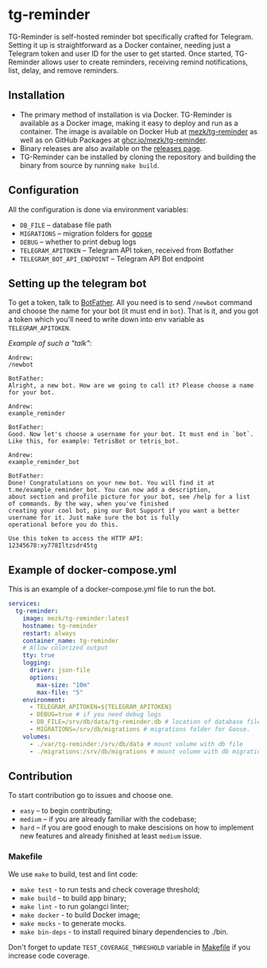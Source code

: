 # tg-reminder

TG-Reminder is self-hosted reminder bot specifically crafted for Telegram.
Setting it up is straightforward as a Docker container, needing just a Telegram token and user ID for the user to get
started.
Once started, TG-Reminder allows user to create reminders, receiving remind notifications, list, delay, and remove reminders.

## Installation

- The primary method of installation is via Docker. TG-Reminder is available as a Docker image, making it easy to deploy
  and run as a container. The image is available on Docker Hub
  at [mezk/tg-reminder](https://hub.docker.com/r/mezk/tg-reminder) as well as on GitHub Packages
  at [ghcr.io/mezk/tg-reminder](https://ghcr.io/mezk/tg-reminder).
- Binary releases are also available on the [releases page](https://github.com/mezk/tg-reminder/releases/latest).
- TG-Reminder can be installed by cloning the repository and building the binary from source by running `make build`.

## Configuration

All the configuration is done via environment variables:

- `DB_FILE` – database file path
- `MIGRATIONS` – migration folders for [goose](https://github.com/pressly/goose)
- `DEBUG` – whether to print debug logs
- `TELEGRAM_APITOKEN` – Telegram API token, received from Botfather
- `TELEGRAM_BOT_API_ENDPOINT` – Telegram API Bot endpoint

## Setting up the telegram bot

To get a token, talk to [BotFather](https://core.telegram.org/bots#6-botfather). All you need is to send `/newbot`
command and choose the name for your bot (it must end in `bot`). That is it, and you got a token which you'll need to
write down into env variable as `TELEGRAM_APITOKEN`.

_Example of such a "talk"_:

```
Andrew:
/newbot

BotFather:
Alright, a new bot. How are we going to call it? Please choose a name for your bot.

Andrew:
example_reminder

BotFather:
Good. Now let's choose a username for your bot. It must end in `bot`. Like this, for example: TetrisBot or tetris_bot.

Andrew:
example_reminder_bot

BotFather:
Done! Congratulations on your new bot. You will find it at t.me/example_reminder_bot. You can now add a description,
about section and profile picture for your bot, see /help for a list of commands. By the way, when you've finished
creating your cool bot, ping our Bot Support if you want a better username for it. Just make sure the bot is fully
operational before you do this.

Use this token to access the HTTP API:
12345678:xy778Iltzsdr45tg
```

## Example of docker-compose.yml

This is an example of a docker-compose.yml file to run the bot.

```yaml
services:
  tg-reminder:
    image: mezk/tg-reminder:latest
    hostname: tg-reminder
    restart: always
    container_name: tg-reminder
    # Allow colorized output
    tty: true
    logging:
      driver: json-file
      options:
        max-size: "10m"
        max-file: "5"
    environment:
      - TELEGRAM_APITOKEN=${TELEGRAM_APITOKEN}
      - DEBUG=true # if you need debug logs
      - DB_FILE=/srv/db/data/tg-reminder.db # location of database file. We use embedded sqlite.
      - MIGRATIONS=/srv/db/migrations # migrations folder for Goose.
    volumes:
      - ./var/tg-reminder:/srv/db/data # mount volume with db file
      - ./migrations:/srv/db/migrations # mount volume with db migration files
```

## Contribution

To start contribution go to issues and choose one.

- `easy` – to begin contributing;
- `medium` – if you are already familiar with the codebase;
- `hard` – if you are good enough to make descisions on how to implement new features and already finished at
  least `medium` issue.

### Makefile

We use `make` to build, test and lint code:

- `make test` - to run tests and check coverage threshold;
- `make build` - to build app binary;
- `make lint` - to run golangci linter;
- `make docker` - to build Docker image;
- `make mocks` - to generate mocks.
- `make bin-deps` - to install required binary dependencies to ./bin.

Don't forget to update `TEST_COVERAGE_THRESHOLD` variable in [Makefile](Makefile) if you increase code coverage.
